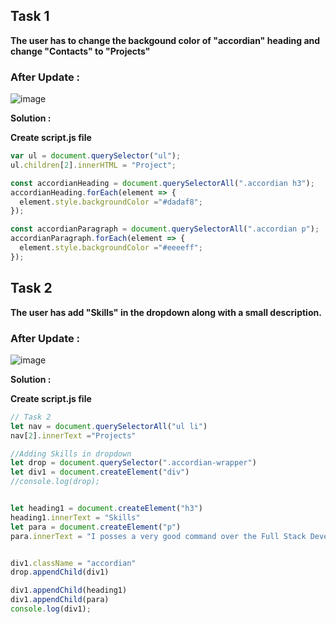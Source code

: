 
## Task 1
**The user has to change the backgound color of "accordian" heading and change "Contacts" to "Projects"**

### After Update :
![image](https://github.com/AnchalSharma20/FSJS-iNeuron/assets/113786234/cd5129a8-adb0-4775-aab8-2265b2f0314c)


**Solution :**

**Create script.js file**

```Javascript
var ul = document.querySelector("ul");
ul.children[2].innerHTML = "Project";

const accordianHeading = document.querySelectorAll(".accordian h3");
accordianHeading.forEach(element => {
  element.style.backgroundColor ="#dadaf8";
});

const accordianParagraph = document.querySelectorAll(".accordian p");
accordianParagraph.forEach(element => {
  element.style.backgroundColor ="#eeeeff";
});
```

## Task 2
**The user has add "Skills" in the dropdown along with a small description.**

### After Update :
![image](https://github.com/AnchalSharma20/FSJS-iNeuron/assets/113786234/29cd53df-44af-493d-a70c-67ee1a890bd9)

**Solution :**

**Create script.js file**

```Javascript
// Task 2
let nav = document.querySelectorAll("ul li")
nav[2].innerText ="Projects"

//Adding Skills in dropdown
let drop = document.querySelector(".accordian-wrapper")
let div1 = document.createElement("div")
//console.log(drop);


let heading1 = document.createElement("h3")
heading1.innerText = "Skills"
let para = document.createElement("p")
para.innerText = "I posses a very good command over the Full Stack Development technologies like MERN which can be seen in my work over the Github."


div1.className = "accordian"
drop.appendChild(div1)

div1.appendChild(heading1)
div1.appendChild(para)
console.log(div1);
```
